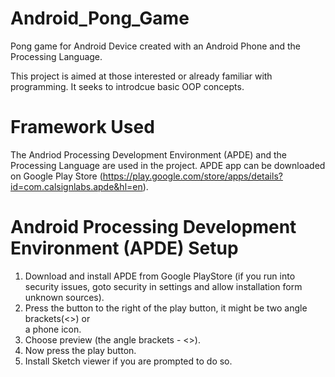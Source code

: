 # Android_Pong_Game
Pong game for Android Device created with an Android Phone and the Processing Language.

This project is aimed at those interested or already familiar with programming. It seeks
to introdcue basic OOP concepts.

# Framework Used
The Andriod Processing Development Environment (APDE) and the Processing Language are used
in the project. APDE app can be downloaded on Google Play Store (https://play.google.com/store/apps/details?id=com.calsignlabs.apde&hl=en).

# Android Processing Development Environment (APDE) Setup
1. Download and install APDE from Google PlayStore (if you run into security issues, goto security in settings and allow installation form unknown sources).
2. Press the button to the right of the play button, it might be two angle brackets(<>) or                
a phone icon. 
3. Choose preview (the angle brackets - <>).
4. Now press the play button.
5. Install Sketch viewer if you are prompted to do so.
